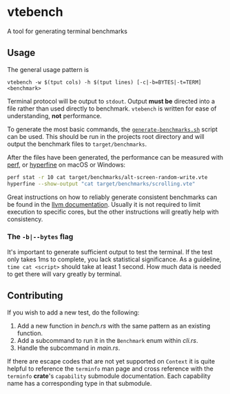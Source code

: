 vtebench
========

A tool for generating terminal benchmarks

## Usage

The general usage pattern is

```
vtebench -w $(tput cols) -h $(tput lines) [-c|-b=BYTES|-t=TERM] <benchmark>
```

Terminal protocol will be output to `stdout`. Output **must be** directed into a
file rather than used directly to benchmark. `vtebench` is written for ease of
understanding, **not** performance.

To generate the most basic commands, the
[`generate-benchmarks.sh`](./generate-benchmarks.sh) script can be used. This
should be run in the projects root directory and will output the benchmark
files to `target/benchmarks`.

After the files have been generated, the performance can be measured with
[perf](https://perf.wiki.kernel.org/index.php/Main_Page), or
[hyperfine](https://github.com/sharkdp/hyperfine) on macOS or Windows:

```sh
perf stat -r 10 cat target/benchmarks/alt-screen-random-write.vte
hyperfine --show-output "cat target/benchmarks/scrolling.vte"
```

Great instructions on how to reliably generate consistent benchmarks can be
found in the [llvm documentation](https://llvm.org/docs/Benchmarking.html).
Usually it is not required to limit execution to specific cores, but the other
instructions will greatly help with consistency.

### The `-b|--bytes` flag

It's important to generate sufficient output to test the terminal. If the test
only takes 1ms to complete, you lack statistical significance. As a guideline,
`time cat <script>` should take at least 1 second. How much data is needed to
get there will vary greatly by terminal.

## Contributing

If you wish to add a new test, do the following:

1. Add a new function in _bench.rs_ with the same pattern as an existing
   function.
2. Add a subcommand to run it in the `Benchmark` enum within _cli.rs_.
3. Handle the subcommand in _main.rs_.

If there are escape codes that are not yet supported on `Context` it is quite
helpful to reference the `terminfo` man page and cross reference with the
`terminfo` **crate**'s `capability` submodule documentation. Each capability
name has a corresponding type in that submodule.
